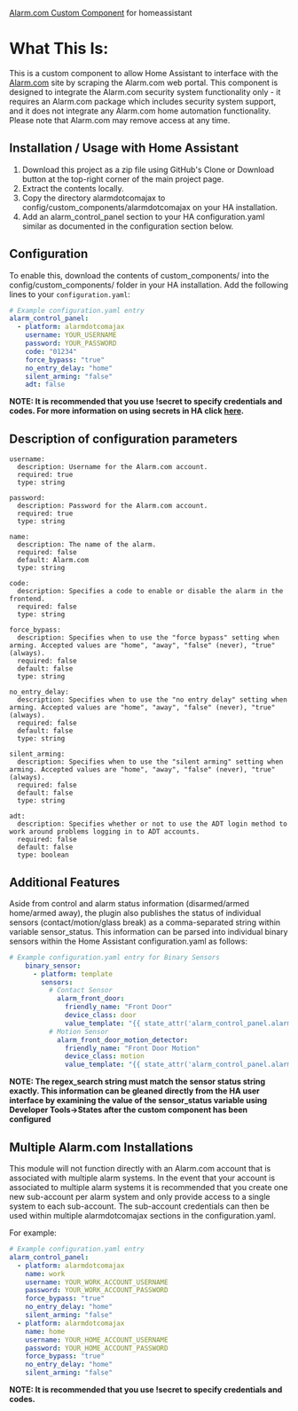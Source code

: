 [Alarm.com Custom Component](https://github.com/uvjustin/alarmdotcomajax) for homeassistant

# What This Is:
This is a custom component to allow Home Assistant to interface with the [Alarm.com](https://www.alarm.com/) site by scraping the Alarm.com web portal. This component is designed to integrate the Alarm.com security system functionality only - it requires an Alarm.com package which includes security system support, and it does not integrate any Alarm.com home automation functionality. Please note that Alarm.com may remove access at any time.


## Installation / Usage with Home Assistant

1. Download this project as a zip file using GitHub's Clone or Download button at the top-right corner of the main project page.
2. Extract the contents locally.
3. Copy the directory alarmdotcomajax to config/custom_components/alarmdotcomajax on your HA installation.
4. Add an alarm_control_panel section to your HA configuration.yaml similar as documented in the configuration section below.


## Configuration

To enable this, download the contents of custom_components/ into the config/custom_components/ folder in your HA installation. Add the following lines to your `configuration.yaml`:

```yaml
# Example configuration.yaml entry
alarm_control_panel:
  - platform: alarmdotcomajax
    username: YOUR_USERNAME
    password: YOUR_PASSWORD
    code: "01234"
    force_bypass: "true"
    no_entry_delay: "home"
    silent_arming: "false"
    adt: false
```

<b>NOTE: It is recommended that you use !secret to specify credentials and codes. For more information on using secrets in HA click [here](https://www.home-assistant.io/docs/configuration/secrets/).</b>

## Description of configuration parameters
    username:
      description: Username for the Alarm.com account.
      required: true
      type: string

    password:
      description: Password for the Alarm.com account.
      required: true
      type: string

    name:
      description: The name of the alarm.
      required: false
      default: Alarm.com
      type: string
    
    code:
      description: Specifies a code to enable or disable the alarm in the frontend.
      required: false
      type: string

    force_bypass:
      description: Specifies when to use the "force bypass" setting when arming. Accepted values are "home", "away", "false" (never), "true" (always).
      required: false
      default: false
      type: string

    no_entry_delay:
      description: Specifies when to use the "no entry delay" setting when arming. Accepted values are "home", "away", "false" (never), "true" (always).
      required: false
      default: false
      type: string

    silent_arming:
      description: Specifies when to use the "silent arming" setting when arming. Accepted values are "home", "away", "false" (never), "true" (always).
      required: false
      default: false
      type: string

    adt:
      description: Specifies whether or not to use the ADT login method to work around problems logging in to ADT accounts.
      required: false
      default: false
      type: boolean
      

## Additional Features

Aside from control and alarm status information (disarmed/armed home/armed away), the plugin also publishes the status of individual sensors (contact/motion/glass break) as a comma-separated string within variable sensor_status.  This information can be parsed into individual binary sensors within the Home Assistant configuration.yaml as follows:

```yaml
# Example configuration.yaml entry for Binary Sensors
    binary_sensor:
      - platform: template
        sensors:
          # Contact Sensor
            alarm_front_door:
              friendly_name: "Front Door"
              device_class: door
              value_template: "{{ state_attr('alarm_control_panel.alarm_com', 'sensor_status')|regex_search('Front Door is Open', ignorecase=TRUE) }}"
          # Motion Sensor
            alarm_front_door_motion_detector:
              friendly_name: "Front Door Motion"
              device_class: motion
              value_template: "{{ state_attr('alarm_control_panel.alarm_com', 'sensor_status')|regex_search('Front Door Motion Detector is Activated', ignorecase=TRUE) }}"
```

<b>NOTE: The regex_search string must match the sensor status string exactly.  This information can be gleaned directly from the HA user interface by examining the value of the sensor_status variable using Developer Tools->States after the custom component has been configured</b>


## Multiple Alarm.com Installations

This module will not function directly with an Alarm.com account that is associated with multiple alarm systems.  In the event that your account is associated to multiple alarm systems it is recommended that you create one new sub-account per alarm system and only provide access to a single system to each sub-account.  The sub-account credentials can then be used within multiple alarmdotcomajax sections in the configuration.yaml.

For example:

```yaml
# Example configuration.yaml entry
alarm_control_panel:
  - platform: alarmdotcomajax
    name: work
    username: YOUR_WORK_ACCOUNT_USERNAME
    password: YOUR_WORK_ACCOUNT_PASSWORD
    force_bypass: "true"
    no_entry_delay: "home"
    silent_arming: "false"
  - platform: alarmdotcomajax
    name: home
    username: YOUR_HOME_ACCOUNT_USERNAME
    password: YOUR_HOME_ACCOUNT_PASSWORD
    force_bypass: "true"
    no_entry_delay: "home"
    silent_arming: "false"
```

<b>NOTE: It is recommended that you use !secret to specify credentials and codes.</b>
